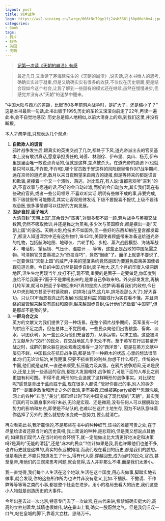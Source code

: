 ```yaml
---
layout: post
title: 鸦片战争
logo: https://ws2.sinaimg.cn/large/006tNc79gy1fj24sb536lj30p00eh0v4.jpg
categories:
- Book
tags:
- 鸦片
- 战争
- 英国
- 天朝
---
```


> [记第一次读《天朝的崩溃》有感](https://luolinjia.com/cn/2013/11/Qing-Dynasty/)

> 最近几日,又重读了茅海建先生的《天朝的崩溃》,说实话,这本书给人的思考,确确实实过于凝重,但是又确确实实有很多的收获,不仅仅在历史层面,更是结合现如今这个社会,让我了解到一些固有的模式还在继续,虽然在慢慢进步,但感觉并没有从"天朝"的迷梦中醒来。

"中国大陆与西方的差距，比起150多年前鸦片战争时，是扩大了，还是缩小了？" 这是本书最后一句话,此书出版于1995,历史的车轮又滚滚向前走了22年,再读一遍此书,会不自觉地感叹: 历史总是惊人地相似,以前大清身上的病,到我们这里,并没有断根。

本人才疏学浅,只想表达几个观点:

1. **自欺欺人的谎言**    
鸦片战争发生后,跟真实的英夷交战了几次,都处于下风,道光帝派出去的官员基本上没有敢讲真话,愿意承担责任的,琦善、林则徐、伊布里、奕山、杨芳,伊布里是里面唯一敢说点真话的,但就是这样,差点被杀头。在道光帝的胁迫下(也就是只可以胜,不许败,不许和),哪个官员敢于冒这样的风险跟皇帝作对?战争期间,远在京师的道光帝,数月以来日夜盼望来自南方的捷报,但是等待来的都是谎言和欺骗,紧接着一个又一个溃败、落逃。对比现在,有人说:谁都喜欢听"吉利"的话,不喜欢事与愿违的话,不好的会自动过滤,而好的会自动放大,其实我们现在有些政府官员,或者一些公司领导,不喜欢听实话,明明有些做不成的事,非要完成,那下级就很有可能撒谎,其实让客观规律发话,下级不要报喜不报忧,上级不要讳疾忌医,很多事情都可以往好的方向发展。
2. **固步自封,面子唯大**    
大清自封"天朝上国",其余皆为"蛮夷",对很多都不屑一顾,鸦片战争与英夷交战数回,仍然不吸取教训,并还是称之为英夷,多少次与英国照会,都是摆出一副"天朝上国"的姿态。天朝火炮,枪技术不如国外,但一些好的东西却躺在皇宫都发霉了,都没人知道深宫中还有这些物什,1843年,美国使者顾盛带来准备送给道光帝的礼物，包括航海地图、地球仪、六轮手枪、步枪、蒸汽战舰模型、海陆军战术、电话机、望远镜、气压计、温度计......等等，这些正是战败的中国急需之物。可清朝官员耆英视之为“奇技淫巧”，竟然“谢绝”了。面子上就更不要说了,一定要保住"天朝上国"的威严,中美的望厦条约竟然是因为要避免蛮夷美国使者觐见道光帝。今日的中国,仍然是固步自封,面子唯大,这几个月的印度入侵洞朗地区,活生生地再现当年,仗打不打,现不管,重要的是面子一定要做足,你印度到底给不给我面子?面子不是靠吼出来的,是靠自己争取来的。外交部发发言,再搞几轮军演,就可以把面子争取回来吗?真的是痴人说梦!再看看我们的政府,今日从中央到地方甚至于村镇政府，讲排场(当然,这几年,排场没那么大了),好大喜功，只认GDP而忽视真正的发展(也就是利益)的脑残行为实在看不懂。并且网络的监管越来越没有底线和原则,越来越固步自封,估计他们还做着"中国梦",但是那却不是我的梦。
3. **一群乌合之众**    
英方的文献又为我们提供了另一种场景。在整个鸦片战争期间，英军虽有一时的供应不足之虞，但在总体上不觉困难。一些民众向他们出售粮食、畜禽、淡水，以图获利，另一些民众为他们充当苦力，从事运输，以求工值。这些被清方文献斥为“汉奸”的民众，在交战地区几乎无处不有。至于英军在行进甚至开战之时，成群的群众躲在远处观看这难得一见的“西洋景”，更是在英方文献中屡见不鲜。中国民众在抗日战争前,都是处于一种麻木的状态,心里的想法很简单:你们无论谁统治,关我屁事,只要不损害我的利益,你想干什么都行。传统的古中国,他们就是这样,一直逆来顺受,抗压能力及其强。在鸦片战争期间,无论是民众,还是上到一些基层的官员,都是大发国难财,战争输了,可是下面的人却比之前更加有利可图。不得不说,畸形的社会造就了这样畸形的战争事实。对比现在呢?感觉是青出于蓝而胜于蓝,现在很多人都说:"管好你自己的事,别人的事少管!"一副置身政治和历史之外的做派,更有甚者,已经被某party或者**思潮洗脑,网上的各种"五毛","美分",都已经让时下的中国变成了现代版的"天朝"。其实我们真的可以置身事外吗?未必,无论是宏观、还是微观,没有任何人可以摆脱政治势力的影响和左右,即使是不站队的,也难以在这片土地生存,因为不站队意味着你选择了另外的,要么就想办法变成一股势力,要么就消亡。

再次看完此书,我所震惊的,不是那些在书中的种种细节,该书的难能可贵之处,在于尽量给读者还原当时的历史真相,我上面说的种种,是悲观的,但是我又想说点其他的,如果我们现代人在当时的社会环境下,就一定能做出比大清更好地决定和决策吗?是真的"无能的清廷",还是"麻木的民众"?估计如果是我,我也许跟他们也差不多,也许历史就是这样的,真实的永远被掩埋,而我们现在看到的历史,都是我们的臆想。但是看历史,不能只知道发生了什么,得有代入感,穿越回去,成为当时的民众,官员,甚至皇帝,用他们的三观来思考问题,就会觉得,古人并非那么不堪,而是我们太渺小。

我一直觉得,我们每个人生活在这个地球,生活在这个国度,用心去做事,脚踏实地去做事,就会发现,你的这些所作所为也许并非没有意义,比如:不插队、不撒谎、不作弊等等等等之类的小事,都是整个社会在进步。用小的格局去看大的历史,我们这些小人物就是创造历史的大事件。

今年出差去过一次北京,特意专门去了一次故宫,在古代来讲,紫禁城确实挺大的,高高的立柱刻着龙,城墙也很雄伟,站在景山上看,确实一股蔚然之气。但是我仍旧叹一口气,站在皇城的脚下,靠着大立柱，思绪万千。
